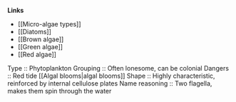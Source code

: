 **Links**
- [[Micro-algae types]]
- [[Diatoms]]
- [[Brown algae]]
- [[Green algae]]
- [[Red algae]]

Type :: Phytoplankton
Grouping :: Often lonesome, can be colonial
Dangers :: Red tide [[Algal blooms|algal blooms]]
Shape :: Highly characteristic, reinforced by internal cellulose plates
Name reasoning :: Two flagella, makes them spin through the water

